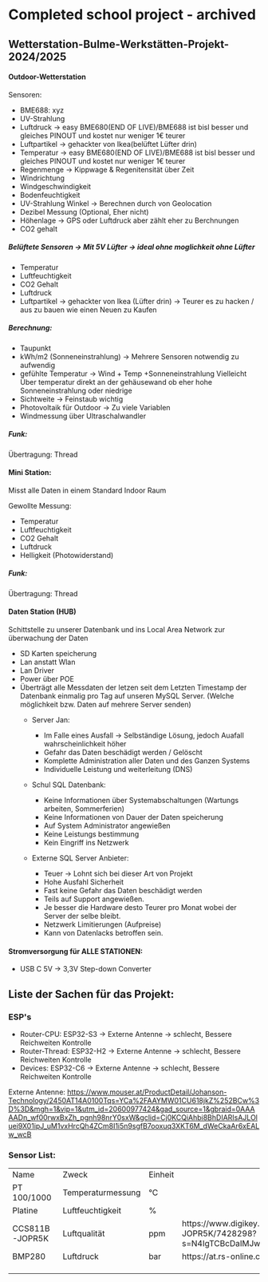 # Completed school project - archived


## Wetterstation-Bulme-Werkstätten-Projekt-2024/2025


#### Outdoor-Wetterstation
Sensoren:
- BME688: xyz
- UV-Strahlung 
- Luftdruck -> easy BME680(END OF LIVE)/BME688 ist bisl besser und gleiches PINOUT und kostet nur weniger 1€ teurer
- Luftpartikel -> gehackter von Ikea(belüftet Lüfter drin)
- Temperatur -> easy BME680(END OF LIVE)/BME688 ist bisl besser und gleiches PINOUT und kostet nur weniger 1€ teurer
- Regenmenge -> Kippwage & Regenitensität über Zeit
- Windrichtung
- Windgeschwindigkeit
- Bodenfeuchtigkeit 
- UV-Strahlung Winkel -> Berechnen durch von Geolocation
- Dezibel Messung (Optional, Eher nicht)
- Höhenlage -> GPS oder Luftdruck aber zählt eher zu Berchnungen
- CO2 gehalt


##### Belüftete Sensoren  -> Mit 5V Lüfter -> ideal ohne moglichkeit ohne Lüfter
- Temperatur
- Luftfeuchtigkeit
- CO2 Gehalt
- Luftdruck
- Luftpartikel -> gehackter von Ikea (Lüfter drin) -> Teurer es zu hacken / aus zu bauen wie einen Neuen zu Kaufen

##### Berechnung:
- Taupunkt
- kWh/m2 (Sonneneinstrahlung) -> Mehrere Sensoren notwendig zu aufwendig
- gefühlte Temperatur -> Wind + Temp +Sonneneinstrahlung Vielleicht Über temperatur direkt an der gehäusewand ob eher hohe Sonneneinstrahlung oder niedrige 
- Sichtweite -> Feinstaub wichtig 
- Photovoltaik für Outdoor -> Zu viele Variablen
- Windmessung über Ultraschalwandler

##### Funk:
Übertragung: Thread


#### Mini Station:

Misst alle Daten in einem Standard Indoor Raum

Gewollte Messung:
- Temperatur
- Luftfeuchtigkeit
- CO2 Gehalt
- Luftdruck
- Helligkeit (Photowiderstand)

##### Funk:
Übertragung: Thread

#### Daten Station (HUB)
Schittstelle zu unserer Datenbank und ins Local Area Network zur überwachung der Daten

- SD Karten speicherung
- Lan anstatt Wlan
- Lan Driver
- Power über POE
- Überträgt alle Messdaten der letzen seit dem Letzten Timestamp der Datenbank einmalig pro Tag auf unseren MySQL Server. (Welche möglichkeit bzw. Daten auf mehrere Server senden)
    - Server Jan:
        - Im Falle eines Ausfall -> Selbständige Lösung, jedoch Auafall wahrscheinlichkeit höher
        - Gefahr das Daten beschädigt werden / Gelöscht
        - Komplette Administration aller Daten und des Ganzen Systems
        - Individuelle Leistung und weiterleitung (DNS)

    - Schul SQL Datenbank:
        - Keine Informationen über Systemabschaltungen (Wartungs arbeiten, Sommerferien)
        - Keine Informationen von Dauer der Daten speicherung
        - Auf System Administrator angewießen
        - Keine Leistungs bestimmung
        - Kein Eingriff ins Netzwerk
    
    - Externe SQL Server Anbieter:
        - Teuer -> Lohnt sich bei dieser Art von Projekt
        - Hohe Ausfahl Sicherheit
        - Fast keine Gefahr das Daten beschädigt werden
        - Teils auf Support angewießen.
        - Je besser die Hardware desto Teurer pro Monat wobei der Server der selbe bleibt.
        - Netzwerk Limitierungen (Aufpreise)
        - Kann von Datenlacks betroffen sein.

#### Stromversorgung für ALLE STATIONEN:
- USB C 5V -> 3,3V Step-down Converter

## Liste der Sachen für das Projekt:

### ESP's

- Router-CPU: ESP32-S3 -> Externe Antenne -> schlecht, Bessere Reichweiten Kontrolle
- Router-Thread: ESP32-H2 -> Externe Antenne -> schlecht, Bessere Reichweiten Kontrolle
- Devices: ESP32-C6 -> Externe Antenne -> schlecht, Bessere Reichweiten Kontrolle

Externe Antenne:
    https://www.mouser.at/ProductDetail/Johanson-Technology/2450AT14A0100Tqs=YCa%2FAAYMW01CU618jkZ%252BCw%3D%3D&mgh=1&vip=1&utm_id=20600977424&gad_source=1&gbraid=0AAAAADn_wf00rwxBxZh_pgnh98nrY0sxW&gclid=Cj0KCQiAhbi8BhDIARIsAJLOluei9X01ipJ_uM1vxHrcQh4ZCm8I1i5n9sgfB7ooxuq3XKT6M_dWeCkaAr6xEALw_wcB


### Sensor List:


<table>
 <tr height=20 style='height:15.0pt'>
  <td height=20 class=xl66 width=124 style='height:15.0pt;width:93pt'>Name</td>
  <td class=xl66 width=143 style='width:107pt'>Zweck</td>
  <td class=xl66 width=143 style='width:107pt'>Einheit</td>
  <td class=xl67 width=977 style='width:733pt'>&nbsp;</td>

 <tr height=20 style='height:15.0pt'>
  <td height=20 class=xl65 style='height:15.0pt'>PT 100/1000</td>
  <td class=xl65>Temperaturmessung</td>
  <td class=xl65>°C</td>
  <td></td>
 </tr>
 <tr height=20 style='height:15.0pt'>
  <td height=20 class=xl65 style='height:15.0pt'>Platine</td>
  <td class=xl65>Luftfeuchtigkeit</td>
  <td class=xl65>%</td>
  <td></td>
 </tr>
 <tr height=20 style='height:15.0pt'>
  <td height=20 class=xl65 style='height:15.0pt'>CCS811B-JOPR5K</td>
  <td class=xl65>Luftqualität</td>
  <td class=xl65>ppm</td>
  <td>https://www.digikey.at/de/products/detail/sciosense/CCS811B-JOPR5K/7428298?s=N4IgTCBcDaIMJwMoA4CMqBCBaAUgeQAUAlAVgGkQBdAXyA</td>
 </tr>
 <tr height=20 style='height:15.0pt'>
  <td height=20 class=xl65 style='height:15.0pt'>BMP280</td>
  <td class=xl65>Luftdruck</td>
  <td class=xl65>bar</td>
  <td>https://at.rs-online.com/web/p/drucksensor-ics/8496187</td>
 </tr>
 <tr height=20 style='height:15.0pt'>
  <td height=20 class=xl65 style='height:15.0pt'></td>
  <td class=xl65></td>
  <td class=xl65></td>
  <td></td>
 </tr>
 <tr height=0 style='display:none'>
  <td width=124 style='width:93pt'></td>
  <td width=143 style='width:107pt'></td>
  <td width=143 style='width:107pt'></td>
  <td width=977 style='width:733pt'></td>
 </tr>
</table>

